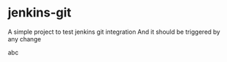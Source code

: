 # jenkins-git

A simple project to test jenkins git integration
And it should be triggered by any change

abc
